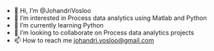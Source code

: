 - 👋 Hi, I’m @JohandriVosloo
- 👀 I’m interested in Process data analytics using Matlab and Python
- 🌱 I’m currently learning Python
- 💞️ I’m looking to collaborate on Process data analytics projects
- 📫 How to reach me johandri.vosloo@gmail.com

<!---
JohandriVosloo/JohandriVosloo is a ✨ special ✨ repository because its `README.md` (this file) appears on your GitHub profile.
You can click the Preview link to take a look at your changes.
--->
